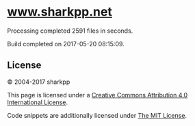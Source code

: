 # www.sharkpp.net

Processing completed 2591 files in  seconds.

Build completed on 2017-05-20 08:15:09.

## License

&copy; 2004-2017 sharkpp

This page is licensed under a [Creative Commons Attribution 4.0 International License](http://creativecommons.org/licenses/by/4.0/).

Code snippets are additionally licensed under [The MIT License](http://opensource.org/licenses/MIT).
